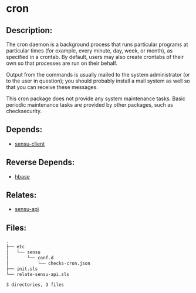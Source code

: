 # cron

## Description:

The cron daemon is a background process that runs particular programs at particular times (for example, every minute, day, week, or month), as specified in a crontab. By default, users may also create crontabs of their own so that processes are run on their behalf.

Output from the commands is usually mailed to the system administrator (or to the user in question); you should probably install a mail system as well so that you can receive these messages.

This cron package does not provide any system maintenance tasks. Basic periodic maintenance tasks are provided by other packages, such as checksecurity.

## Depends:

  -  [sensu-client](salt/sensu-client)

## Reverse Depends:

  -  [hbase](salt/hbase)

## Relates:

  -  [sensu-api](salt/sensu-api)

## Files:

```bash
.
├── etc
│   └── sensu
│       └── conf.d
│           └── checks-cron.json
├── init.sls
└── relate-sensu-api.sls

3 directories, 3 files
```
